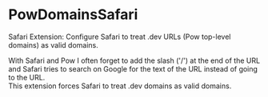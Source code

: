 # PowDomainsSafari

Safari Extension: Configure Safari to treat .dev URLs (Pow top-level domains) as valid domains.

With Safari and Pow I often forget to add the slash ('/') at the end of the URL and Safari tries to search on Google for the text of the URL instead of going to the URL.  
This extension forces Safari to treat .dev domains as valid domains.